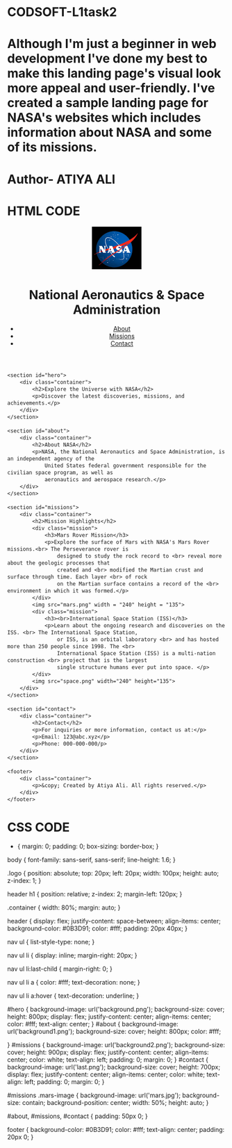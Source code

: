 # CODSOFT-L1task2
# Although I'm just a beginner in web development I've done my best to make this landing page's visual look more appeal and user-friendly. I've created a sample landing page for NASA's websites which includes information about NASA and some of its missions. 
# Author- ATIYA ALI
# HTML CODE
<!DOCTYPE html>
<html lang="en">
<head>
    <meta charset="UTF-8">
    <meta name="viewport" content="width=device-width, initial-scale=1.0">
    <title>NASA Landing Page</title>
    <link rel="stylesheet" href="styles.css">
</head>
<body>
    <header>
        <div class="container">
            <img src="logo.png" alt = "Nasa Logo" class="logo">
            <h1>National Aeronautics & Space Administration</h1>
            <nav class="nav-links">
                <ul>
                    <li><a href="#about">About</a></li>
                    <li><a href="#missions">Missions</a></li>
                    <li><a href="#contact">Contact</a></li>
                </ul>
            </nav>
        </div>
    </header>

    <section id="hero">
        <div class="container">
            <h2>Explore the Universe with NASA</h2>
            <p>Discover the latest discoveries, missions, and achievements.</p>
        </div>
    </section>

    <section id="about">
        <div class="container">
            <h2>About NASA</h2>
            <p>NASA, the National Aeronautics and Space Administration, is an independent agency of the 
                United States federal government responsible for the civilian space program, as well as 
                aeronautics and aerospace research.</p>
        </div>
    </section>

    <section id="missions">
        <div class="container">
            <h2>Mission Highlights</h2>
            <div class="mission">
                <h3>Mars Rover Mission</h3>
                <p>Explore the surface of Mars with NASA's Mars Rover missions.<br> The Perseverance rover is
                    designed to study the rock record to <br> reveal more about the geologic processes that 
                    created and <br> modified the Martian crust and surface through time. Each layer <br> of rock
                    on the Martian surface contains a record of the <br> environment in which it was formed.</p>
            </div>
            <img src="mars.png" width = "240" height = "135">
            <div class="mission">
                <h3><br>International Space Station (ISS)</h3>
                <p>Learn about the ongoing research and discoveries on the ISS. <br> The International Space Station, 
                    or ISS, is an orbital laboratory <br> and has hosted more than 250 people since 1998. The <br>
                    International Space Station (ISS) is a multi-nation construction <br> project that is the largest 
                    single structure humans ever put into space. </p>
            </div>
            <img src="space.png" width="240" height="135">
        </div>
    </section>

    <section id="contact">
        <div class="container">
            <h2>Contact</h2>
            <p>For inquiries or more information, contact us at:</p>
            <p>Email: 123@abc.xyz</p>
            <p>Phone: 000-000-000/p>
        </div>
    </section>

    <footer>
        <div class="container">
            <p>&copy; Created by Atiya Ali. All rights reserved.</p>
        </div>
    </footer>
</body>
</html>

# CSS CODE
* {
    margin: 0;
    padding: 0;
    box-sizing: border-box;
}

body {
    font-family: sans-serif, sans-serif;
    line-height: 1.6;
}

.logo {
    position: absolute;
    top: 20px;
    left: 20px;
    width: 100px; 
    height: auto; 
    z-index: 1; 
}

header h1 {
    position: relative;
    z-index: 2; 
    margin-left: 120px; 
}

.container {
    width: 80%;
    margin: auto;
}

header {
    display: flex;
    justify-content: space-between;
    align-items: center;
    background-color: #0B3D91;
    color: #fff;
    padding: 20px 40px; 
}

nav ul {
    list-style-type: none;
}

nav ul li {
    display: inline;
    margin-right: 20px;
}

nav ul li:last-child {
    margin-right: 0;
}

nav ul li a {
    color: #fff;
    text-decoration: none;
}

nav ul li a:hover {
    text-decoration: underline;
}

#hero {
    background-image: url('background.png');
    background-size: cover;
    height: 800px;
    display: flex;
    justify-content: center;
    align-items: center;
    color: #fff;
    text-align: center;
}
#about {
    background-image: url('background1.png');
    background-size: cover;
    height: 800px;
    color: #fff;
    
}
#missions {
    background-image: url('background2.png');
    background-size: cover;
    height: 900px;
    display: flex;
    justify-content: center;
    align-items: center;
    color: white;
    text-align: left;
    padding: 0;
    margin: 0;
}
#contact {
    background-image: url('last.png');
    background-size: cover;
    height: 700px;
    display: flex;
    justify-content: center;
    align-items: center;
    color: white;
    text-align: left;
    padding: 0;
    margin: 0;
}

#missions .mars-image {
    background-image: url('mars.jpg'); 
    background-size: contain; 
    background-position: center; 
    width: 50%; 
    height: auto; 
}

#about, #missions, #contact {
    padding: 50px 0;
}

footer {
    background-color: #0B3D91;
    color: #fff;
    text-align: center;
    padding: 20px 0;
}
